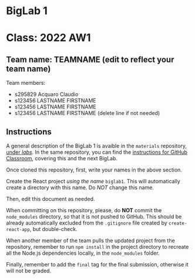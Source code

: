 # BigLab 1 
  
# Class: 2022 AW1

## Team name: TEAMNAME  (edit to reflect your team name)
Team members:
* s295829 Acquaro Claudio
* s123456 LASTNAME FIRSTNAME
* s123456 LASTNAME FIRSTNAME
* s123456 LASTNAME FIRSTNAME (delete line if not needed)

## Instructions

A general description of the BigLab 1 is avaible in the `materials` repository, [under _labs_](https://github.com/polito-WA1-AW1-2022/materials/tree/main/labs/BigLab1/BigLab1.pdf). In the same repository, you can find the [instructions for GitHub Classroom](https://github.com/polito-AW1-2021/materials/tree/main/labs/GH-Classroom-BigLab-Instructions.pdf), covering this and the next BigLab.

Once cloned this repository, first, write your names in the above section.

Create the React project *using the name* `biglab1`. This will automatically create a directory with this name. Do *NOT* change this name.

Then, edit this document as needed.

When committing on this repository, please, do **NOT** commit the `node_modules` directory, so that it is not pushed to GitHub.
This should be already automatically excluded from the `.gitignore` file created by `create-react-app`, but double-check.

When another member of the team pulls the updated project from the repository, remember to run `npm install` in the project directory to recreate all the Node.js dependencies locally, in the `node_modules` folder.

Finally, remember to add the `final` tag for the final submission, otherwise it will not be graded.
